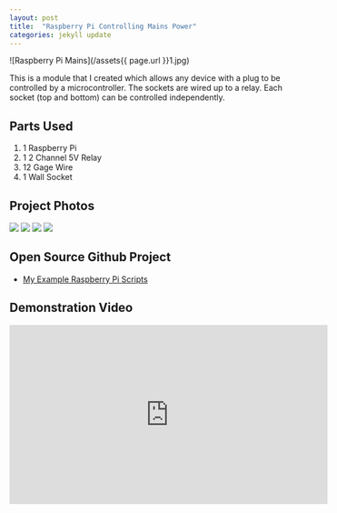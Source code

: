 ```yaml
---
layout: post
title:  "Raspberry Pi Controlling Mains Power"
categories: jekyll update
---
```


![Raspberry Pi Mains](/assets{{ page.url }}1.jpg)

This is a module that I created which allows any device with
a plug to be controlled by a microcontroller.  The sockets are wired
up to a relay.  Each socket (top and bottom) can be controlled
independently.

## Parts Used
1.  1 Raspberry Pi
2.  1 2 Channel 5V Relay
3.  12 Gage Wire
4.  1 Wall Socket

## Project Photos
<a href="/assets{{ page.url }}2.jpg" target="_blank"><img src="/assets{{ page.url }}thumb_2.jpg"/></a>
<a href="/assets{{ page.url }}3.jpg" target="_blank"><img src="/assets{{ page.url }}thumb_3.jpg"/></a>
<a href="/assets{{ page.url }}4.jpg" target="_blank"><img src="/assets{{ page.url }}thumb_4.jpg"/></a>
<a href="/assets{{ page.url }}5.jpg" target="_blank"><img src="/assets{{ page.url }}thumb_5.jpg"/></a>

## Open Source Github Project
*  <a href="https://github.com/ShaneJansen/RaspberryPiExamples" target="_blank">My Example Raspberry Pi Scripts</a>

## Demonstration Video
<iframe width="560" height="315" src="https://www.youtube.com/embed/pa0-bqiQCPI" frameborder="0" allowfullscreen></iframe>